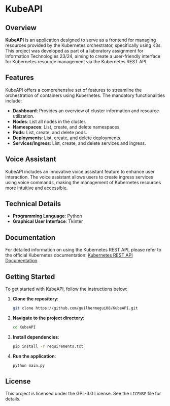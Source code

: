 # KubeAPI

## Overview

**KubeAPI** is an application designed to serve as a frontend for managing resources provided by the Kubernetes orchestrator, specifically using K3s. This project was developed as part of a laboratory assignment for Information Technologies 23/24, aiming to create a user-friendly interface for Kubernetes resource management via the Kubernetes REST API.

## Features

KubeAPI offers a comprehensive set of features to streamline the orchestration of containers using Kubernetes. The mandatory functionalities include:

- **Dashboard**: Provides an overview of cluster information and resource utilization.
- **Nodes**: List all nodes in the cluster.
- **Namespaces**: List, create, and delete namespaces.
- **Pods**: List, create, and delete pods.
- **Deployments**: List, create, and delete deployments.
- **Services/Ingress**: List, create, and delete services and ingress.

## Voice Assistant

KubeAPI includes an innovative voice assistant feature to enhance user interaction. The voice assistant allows users to create ingress services using voice commands, making the management of Kubernetes resources more intuitive and accessible.

## Technical Details

- **Programming Language**: Python
- **Graphical User Interface**: Tkinter

## Documentation

For detailed information on using the Kubernetes REST API, please refer to the official Kubernetes documentation: [Kubernetes REST API Documentation](https://kubernetes.io/docs/reference/kubernetes-api/).

## Getting Started

To get started with KubeAPI, follow the instructions below:

1. **Clone the repository**:
   ```bash
   git clone https://github.com/guilhermegui08/KubeAPI.git

2. **Navigate to the project directory**:
   ```bash
   cd KubeAPI

3. **Install dependencies**:
   ```bash
   pip install -r requirements.txt

4. **Run the application**:
   ```bash
   python main.py

## License
This project is licensed under the GPL-3.0 License. See the `LICENSE` file for details.
